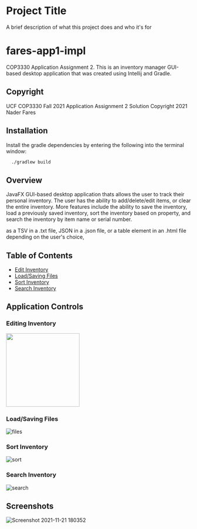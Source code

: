 
# Project Title

A brief description of what this project does and who it's for

# fares-app1-impl
COP3330 Application Assignment 2. This is an inventory manager GUI-based desktop application that was created using Intellij and Gradle.



## Copyright
UCF COP3330 Fall 2021 Application Assignment 2 Solution
Copyright 2021 Nader Fares


## Installation

Install the gradle dependencies by entering the following into the terminal window:

```bash
  ./gradlew build
```

## Overview
JavaFX GUI-based desktop application thats allows the user to track their personal inventory. The user has the ability to add/delete/edit items, or clear the entire inventory. More features include the ability to save the inventory, load a previously saved inventory, sort the inventory based on property, and search the inventory by item name or serial number. 

as a TSV in a .txt file, JSON in a .json file, or a table element in an .html file depending on the user's choice,

## Table of Contents
* [Edit Inventory]() 
* [Load/Saving Files]()
* [Sort Inventory]()
* [Search Inventory]()



## Application Controls
### Editing Inventory
<img src="https://user-images.githubusercontent.com/59976904/142784955-002b9ffe-abbc-4e61-991e-1d7d1d1d5652.gif" width="200" height="200">

### Load/Saving Files
![files](https://user-images.githubusercontent.com/59976904/142784973-dfbe164c-2ad1-493d-9dba-1280d31eede0.gif)

### Sort Inventory
![sort](https://user-images.githubusercontent.com/59976904/142784988-150efe05-0055-49a6-adbd-07e9e99ba720.gif)

### Search Inventory
![search](https://user-images.githubusercontent.com/59976904/142784981-cfbfbd96-66d5-4e17-b3c4-fc05a75f567c.gif)


## Screenshots
![Screenshot 2021-11-21 180352](https://user-images.githubusercontent.com/59976904/142782942-e6877d07-20dd-4297-ab03-113f65536052.png)
